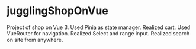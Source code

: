 # jugglingShopOnVue
Project of shop on Vue 3.
Used Pinia as state manager.
Realized cart.
Used VueRouter for navigation.
Realized Select and range input.
Realized search on site from anywhere.
